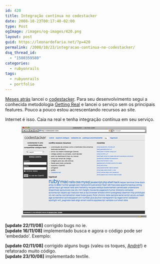```yaml
---
id: 420
title: Integração contínua no codestacker
date: 2008-10-23T00:17:40-02:00
type: Post
ogImage: /images/og-images/420.png
layout: post
guid: https://leonardofaria.net/?p=420
permalink: /2008/10/23/integracao-continua-no-codestacker/
dsq_thread_id:
  - "1580359580"
categories:
  - rubyonrails
tags:
  - rubyonrails
  - portfolio
---
```

[Meses atrás](https://leonardofaria.net/2008/07/02/nasceu-codestackercom/) lancei o [codestacker](http://www.codestacker.com). Para seu desenvolvimento segui a conhecida metodologia [Getting Real](https://gettingreal.37signals.com/GR_por.php) e lancei o serviço sem os principais features. Pouco a pouco estou acrescentando recursos ao site. 

Internet é isso. Caia na real e tenha integração contínua em seu serviço.

<center>
  <a href='http://www.codestacker.com'><img src="/wp-content/uploads/2008/11/codestacker.jpg" alt="" title="codestacker" /></a>
</center>

**[update 22/11/08]** corrigido bugs no ie.  
**[update 16/11/08]** implementado busca e agora o código pode ser 'embedado'. Exemplo:  
  
**[update 02/11/08]** corrigido alguns bugs (valeu os toques, [André](http://dito.com.br/)!) e refatorado muito código.  
**[update 23/10/08]** implementado textile.
